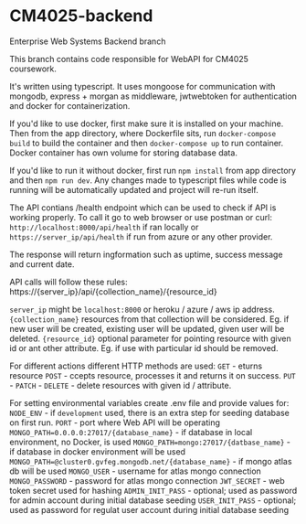 # CM4025-backend
Enterprise Web Systems
Backend branch

This branch contains code responsible for WebAPI for CM4025 coursework. 

It's written using typescript. It uses mongoose for communication with mongodb, express + morgan as middleware, jwtwebtoken for authentication and docker for containerization.

If you'd like to use docker, first make sure it is installed on your machine. Then from the app directory, where Dockerfile sits, run ```docker-compose build``` to build the container and then ```docker-compose up``` to run container. Docker container has own volume for storing database data. 

If you'd like to run it without docker, first run ```npm install``` from app directory and then ```npm run dev```. Any changes made to typescript files while code is running will be automatically updated and project will re-run itself. 

The API contians /health endpoint which can be used to check if API is working properly. To call it go to web browser or use postman or curl:
```http://localhost:8000/api/health``` if ran locally
or 
```https://server_ip/api/health``` if run from azure or any other provider.

The response will return ingformation such as uptime, success message and current date.

API calls will follow these rules: 
https://{server_ip}/api/{collection_name}/{resource_id}

```server_ip``` might be ```localhost:8000``` or heroku / azure / aws ip address.
```{collection_name}``` resources from that collection will be considered. Eg. if new user will be created, existing user will be updated, given user will be deleted.
```{resource_id}``` optional parameter for pointing resource with given id or ant other attribute. Eg. if use with particular id should be removed.

For different actions different HTTP methods are used: 
```GET``` - eturns resource
```POST``` - ccepts resource, processes it and returns it on success.
```PUT``` - 
```PATCH``` - 
```DELETE``` - delete resources with given id / attribute.

For setting environmental variables create .env file and provide values for:
```NODE_ENV``` - if ```development``` used, there is an extra step for seeding database on first run.
```PORT``` - port where Web API will be operating 
```MONGO_PATH=0.0.0.0:27017/{database_name}``` - if database in local environment, no Docker, is used
```MONGO_PATH=mongo:27017/{datbase_name}``` - if database in docker environment will be used
```MONGO_PATH=@cluster0.gvfeg.mongodb.net/{database_name}``` - if mongo atlas db will be used
```MONGO_USER``` - username for atlas mongo connection
```MONGO_PASSWORD``` - password for atlas mongo connection
```JWT_SECRET``` - web token secret used for hashing
```ADMIN_INIT_PASS``` - optional; used as password for admin account during initial database seeding
```USER_INIT_PASS``` - optional; used as password for regulat user account during initial database seeding